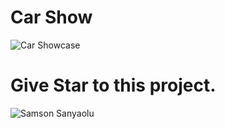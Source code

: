 # Car Show
![Car Showcase](https://i.ibb.co/GxvFJDZ/Thumbnail.png)


# Give Star to this project.
![Samson Sanyaolu](https://sosamson.com)

